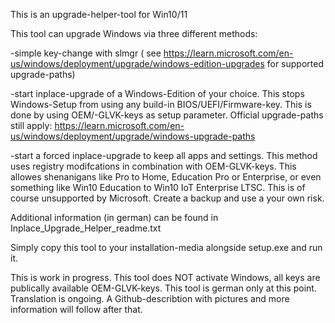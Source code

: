 This is an upgrade-helper-tool for Win10/11


This tool can upgrade Windows via three different methods:


-simple key-change with slmgr ( see https://learn.microsoft.com/en-us/windows/deployment/upgrade/windows-edition-upgrades for supported upgrade-paths)


-start inplace-upgrade of a Windows-Edition of your choice. This stops Windows-Setup from using any build-in BIOS/UEFI/Firmware-key. This is done by using OEM/-GLVK-keys as setup parameter. Official upgrade-paths still apply: https://learn.microsoft.com/en-us/windows/deployment/upgrade/windows-upgrade-paths


-start a forced inplace-upgrade to keep all apps and settings. This method uses registry modifcations in combination with OEM-GLVK-keys. This allowes shenanigans like Pro to Home, Education Pro or Enterprise, or even something like Win10 Education to Win10 IoT Enterprise LTSC. This is of course unsupported by Microsoft. Create a backup and use a your own risk.




Additional information (in german) can be found in Inplace_Upgrade_Helper_readme.txt

Simply copy this tool to your installation-media alongside setup.exe and run it.

This is work in progress. This tool does NOT activate Windows, all keys are publically available OEM-GLVK-keys.
This tool is german only at this point.
Translation is ongoing. A Github-describtion with pictures and more information will follow after that.
